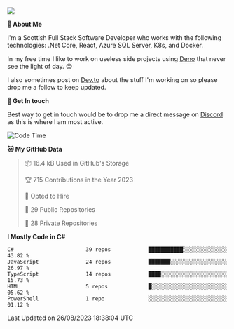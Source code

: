 <img src="https://github.com/jasonhughes94/jasonhughes94/blob/main/header.png?raw=true">

**:tangerine: About Me**

I'm a Scottish Full Stack Software Developer who works with the following technologies: .Net Core, React, Azure SQL Server, K8s, and Docker.

In my free time I like to work on useless side projects using [Deno](https://deno.land/) that never see the light of day. 😊

I also sometimes post on [Dev.to](https://dev.to/jasonhughes94) about the stuff I'm working on so please drop me a follow to keep updated.

**:speech_balloon: Get In touch**

Best way to get in touch would be to drop me a direct message on [Discord](https://discordapp.com/users/206498666976903169) as this is where I am most active.

<!--START_SECTION:waka-->
![Code Time](http://img.shields.io/badge/Code%20Time-1%2C110%20hrs%2057%20mins-blue)

**🐱 My GitHub Data** 

> 📦 16.4 kB Used in GitHub's Storage 
 > 
> 🏆 715 Contributions in the Year 2023
 > 
> 💼 Opted to Hire
 > 
> 📜 29 Public Repositories 
 > 
> 🔑 28 Private Repositories 
 > 
**I Mostly Code in C#** 

```text
C#                       39 repos            ███████████░░░░░░░░░░░░░░   43.82 % 
JavaScript               24 repos            ███████░░░░░░░░░░░░░░░░░░   26.97 % 
TypeScript               14 repos            ████░░░░░░░░░░░░░░░░░░░░░   15.73 % 
HTML                     5 repos             █░░░░░░░░░░░░░░░░░░░░░░░░   05.62 % 
PowerShell               1 repo              ░░░░░░░░░░░░░░░░░░░░░░░░░   01.12 % 
```




 Last Updated on 26/08/2023 18:38:04 UTC
<!--END_SECTION:waka-->
